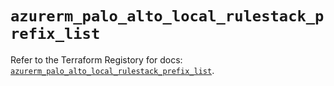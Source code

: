 # `azurerm_palo_alto_local_rulestack_prefix_list`

Refer to the Terraform Registory for docs: [`azurerm_palo_alto_local_rulestack_prefix_list`](https://registry.terraform.io/providers/hashicorp/azurerm/3.78.0/docs/resources/palo_alto_local_rulestack_prefix_list).
